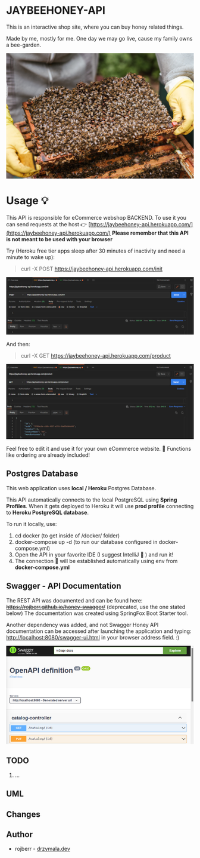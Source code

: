 # JAYBEEHONEY-API

This is an interactive shop site, where you can buy honey related things.

Made by me, mostly for me. One day we may go live, cause my family owns a bee-garden. 

![Photo by Anete Lusina from Pexels](../assets/photo-readme.jpeg)

# Usage 💡

This API is responsible for eCommerce webshop BACKEND.
To use it you can send requests at the host :point_right: [https://jaybeehoney-api.herokuapp.com/](https://jaybeehoney-api.herokuapp.com/) 
**Please remember that this API is not meant to be used with your browser**  

Try (Heroku free tier apps sleep after 30 minutes of inactivity and need a minute to wake up): 
> curl -X POST https://jaybeehoney-api.herokuapp.com/init  

![img.png](../assets/img.png)

And then:
> curl -X GET https://jaybeehoney-api.herokuapp.com/product

![img_1.png](../assets/img_1.png)


Feel free to edit it and use it for your own eCommerce website. 🛒
Functions like ordering are already included!

## Postgres Database

This web application uses **local / Heroku** Postgres Database.

This API automatically connects to the local PostgreSQL using **Spring Profiles**.
When it gets deployed to Heroku it will use **prod profile** connecting to **Heroku PostgreSQL database**.

To run it locally, use:

1) cd docker (to get inside of /docker/ folder)
2) docker-compose up -d (to run our database configured in docker-compose.yml)
3) Open the API in your favorite IDE (I suggest IntelliJ 🤖 ) and run it!
4) The connection 🔗 will be established automatically using env from __docker-compose.yml__ 

## Swagger - API Documentation

The REST API was documented and can be found here: ~~https://rojberr.github.io/honey-swagger/~~ (deprecated, use the one stated below)
The documentation was created using SpringFox Boot Starter tool.

Another dependency was added, and not Swagger Honey API documentation can be accessed after launching the application
and typing: [http://localhost:8080/swagger-ui.html](http://localhost:8080/swagger-ui.html) in your browser address field. :)

![Swagger image](../assets/swagger.png)

## TODO

1) ...

## UML

## Changes

## Author

* rojberr - [drzymala.dev](https://drzymala.dev)